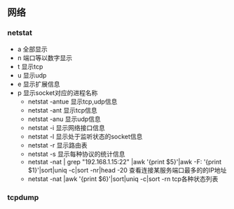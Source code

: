 ## 网络
### netstat
* a 全部显示
* n 端口等以数字显示
* t 显示tcp
* u 显示udp
* e 显示扩展信息  
* p 显示socket对应的进程名称
    * netstat -antue 显示tcp,udp信息
    * netstat -ant 显示tcp信息
    * netstat -anu 显示udp信息
    * netstat -i 显示网络接口信息
    * netstat -l 显示处于监听状态的socket信息
    * netstat -r 显示路由表
    * netstat -s 显示每种协议的统计信息
    * netstat -nat | grep "192.168.1.15:22" |awk '{print $5}'|awk -F: '{print $1}'|sort|uniq -c|sort -nr|head -20 查看连接某服务端口最多的的IP地址
    * netstat -nat |awk '{print $6}'|sort|uniq -c|sort -rn tcp各种状态列表

### tcpdump




